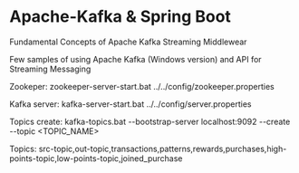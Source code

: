 # Apache-Kafka & Spring Boot
Fundamental Concepts of Apache  Kafka Streaming Middlewear

Few samples of using Apache Kafka (Windows version) and API for Streaming Messaging


Zookeper:
zookeeper-server-start.bat ../../config/zookeeper.properties

Kafka server:
kafka-server-start.bat ../../config/server.properties

Topics create:
kafka-topics.bat --bootstrap-server localhost:9092 --create --topic <TOPIC_NAME>

Topics: src-topic,out-topic,transactions,patterns,rewards,purchases,high-points-topic,low-points-topic,joined_purchase
